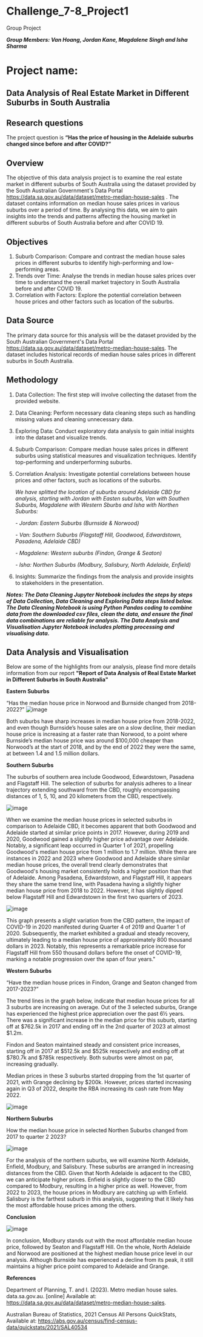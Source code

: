 # Challenge_7-8_Project1
Group Project 

_**Group Members: Van Hoang, Jordan Kane, Magdalene Singh and Isha Sharma**_

# Project name: 
**Data Analysis of Real Estate Market in Different Suburbs in South Australia**
--------------------------------------------------

**Research questions**
---------------

The project question is **“Has the price of housing in the Adelaide suburbs changed since before and after COVID?”**

**Overview**
---------------

The objective of this data analysis project is to examine the real estate market in different suburbs of South Australia using the dataset provided by the South Australian Government's Data Portal https://data.sa.gov.au/data/dataset/metro-median-house-sales . The dataset contains information on median house sales prices in various suburbs over a period of time. By analysing this data, we aim to gain insights into the trends and patterns affecting the housing market in different suburbs of South Australia before and after COVID 19.

**Objectives**
---------------

1.	Suburb Comparison: Compare and contrast the median house sales prices in different suburbs to identify high-performing and low-performing areas.
2.	Trends over Time: Analyse the trends in median house sales prices over time to understand the overall market trajectory in South Australia before and after COVID 19.
3.	Correlation with Factors: Explore the potential correlation between house prices and other factors such as location of the suburbs.

**Data Source**
---------------

The primary data source for this analysis will be the dataset provided by the South Australian Government's Data Portal https://data.sa.gov.au/data/dataset/metro-median-house-sales. The dataset includes historical records of median house sales prices in different suburbs in South Australia.

**Methodology**
---------------

1.	Data Collection: The first step will involve collecting the dataset from the provided website.
2.	Data Cleaning: Perform necessary data cleaning steps such as handling missing values and cleaning unnecessary data.
3.	Exploring Data: Conduct exploratory data analysis to gain initial insights into the dataset and visualize trends.
4.	Suburb Comparison: Compare median house sales prices in different suburbs using statistical measures and visualization techniques. Identify top-performing and underperforming suburbs.
5.	Correlation Analysis: Investigate potential correlations between house prices and other factors, such as locations of the suburbs.

  	 _We have splitted the location of suburbs around Adelaide CBD for analysis, starting with Jordan with Easten suburbs, Van with Southen Suburbs, Magdalene with Western Sburbs and Isha with Northen Suburbs:_
  	
  	_- Jordan: Eastern Suburbs (Burnside & Norwood)_
  	
  	_- Van: Southern Suburbs (Flagstaff Hill, Goodwood, Edwardstown, Pasadena, Adelaide CBD)_
  	
      _- Magdalene: Western suburbs (Findon, Grange & Seaton)_
  	
     _- Isha: Northen Suburbs (Modbury, Salisbury, North Adelaide, Enfield)_
  	   
7.	Insights: Summarize the findings from the analysis and provide insights to stakeholders in the presentation.
   
_**Notes: The Data Cleaning Jupyter Notebook includes the steps by steps of Data Collection, Data Cleaning and Exploring Data steps listed below. The Data Cleaning Notebook is using Python Pandas coding to combine data from the downloaded csv files, clean the data, and ensure the final data combinations are reliable for analysis. The Data Analysis and Visualisation Jupyter Notebook includes plotting processing and visualising data.**_


**Data Analysis and Visualisation**
---------------

Below are some of the highlights from our analysis, please find more details information from our report **"Report of Data Analysis of Real Estate Market in Different Suburbs in South Australia"** 

______**Eastern Suburbs**______

“Has the median house price in Norwood and Burnside changed from 2018-2022?”
![image](https://github.com/VanHg33/Challenge_7-8_Project1/assets/135322223/fca39c95-820c-416c-b604-0bfd5b0c502d)

Both suburbs have sharp increases in median house price from 2018-2022, and even though Burnside’s house sales are on a slow decline, their median house price is increasing at a faster rate than Norwood, to a point where Burnside’s median house price was around $100,000 cheaper than Norwood’s at the start of 2018, and by the end of 2022 they were the same, at between 1.4 and 1.5 million dollars.

______**Southern Suburbs**______

The suburbs of southern area include Goodwood, Edwardstown, Pasadena and Flagstaff Hill. The selection of suburbs for analysis adheres to a linear trajectory extending southward from the CBD, roughly encompassing distances of 1, 5, 10, and 20 kilometers from the CBD, respectively.

![image](https://github.com/VanHg33/Challenge_7-8_Project1/assets/135322223/747a1e59-7b01-48ed-8231-8fef0611d2a7)

When we examine the median house prices in selected suburbs in comparison to Adelaide CBD, it becomes apparent that both Goodwood and Adelaide started at similar price points in 2017. However, during 2019 and 2020, Goodwood gained a slightly higher price advantage over Adelaide. Notably, a significant leap occurred in Quarter 1 of 2021, propelling Goodwood's median house price from 1 million to 1.7 million. While there are instances in 2022 and 2023 where Goodwood and Adelaide share similar median house prices, the overall trend clearly demonstrates that Goodwood's housing market consistently holds a higher position than that of Adelaide. Among Pasadena, Edwardstown, and Flagstaff Hill, it appears they share the same trend line, with Pasadena having a slightly higher median house price from 2018 to 2022. However, it has slightly dipped below Flagstaff Hill and Edwardstown in the first two quarters of 2023.

![image](https://github.com/VanHg33/Challenge_7-8_Project1/assets/135322223/afbe2f37-561d-402b-adf0-9145d803cbff)

This graph presents a slight variation from the CBD pattern, the impact of COVID-19 in 2020 manifested during Quarter 4 of 2019 and Quarter 1 of 2020. Subsequently, the market exhibited a gradual and steady recovery, ultimately leading to a median house price of approximately 800 thousand dollars in 2023. Notably, this represents a remarkable price increase for Flagstaff Hill from 550 thousand dollars before the onset of COVID-19, marking a notable progression over the span of four years."

______**Western Suburbs**______

“Have the median house prices in Findon, Grange and Seaton changed from 2017-2023?”

The trend lines in the graph below, indicate that median house prices for all 3 suburbs are increasing on average.
Out of the 3 selected suburbs, Grange has experienced the highest price appreciation over the past 6½ years.  There was a significant increase in the median price for this suburb, starting off at $762.5k in 2017 and ending off in the 2nd quarter of 2023 at almost $1.2m.  

Findon and Seaton maintained steady and consistent price increases, starting off in 2017 at $512.5k and $525k respectively and ending off at $780.7k and $785k respectively.  Both suburbs were almost on par, increasing gradually.  

Median prices in these 3 suburbs started dropping from the 1st quarter of 2021, with Grange declining by $200k.  However, prices started increasing again in Q3 of 2022, despite the RBA increasing its cash rate from May 2022. 

![image](https://github.com/VanHg33/Challenge_7-8_Project1/assets/135322223/a632b00d-1582-49dc-9d34-69df957916f6)


______**Northern Suburbs**______

How the median house price in selected Northen Suburbs changed from 2017 to quarter 2 2023?

![image](https://github.com/VanHg33/Challenge_7-8_Project1/assets/135322223/c0c6a006-7788-499e-b6f3-4efeb4325c62)

For the analysis of the northern suburbs, we will examine North Adelaide, Enfield, Modbury, and Salisbury. These suburbs are arranged in increasing distances from the CBD. Given that North Adelaide is adjacent to the CBD, we can anticipate higher prices. Enfield is slightly closer to the CBD compared to Modbury, resulting in a higher price as well. However, from 2022 to 2023, the house prices in Modbury are catching up with Enfield. Salisbury is the farthest suburb in this analysis, suggesting that it likely has the most affordable house prices among the others.

**Conclusion**

![image](https://github.com/VanHg33/Challenge_7-8_Project1/assets/135322223/249cc83a-46a2-4fe1-ad0a-f9fcd15c03c3)

In conclusion, Modbury stands out with the most affordable median house price, followed by Seaton and Flagstaff Hill. On the whole, North Adelaide and Norwood are positioned at the highest median house price level in our analysis. Although Burnside has experienced a decline from its peak, it still maintains a higher price point compared to Adelaide and Grange.

**References**

Department of Planning, T. and I. (2023). Metro median house sales. data.sa.gov.au. [online] Available at: https://data.sa.gov.au/data/dataset/metro-median-house-sales.

Australian Bureau of Statistics, 2021 Census All Persons QuickStats, Available at: https://abs.gov.au/census/find-census-data/quickstats/2021/SAL40534


